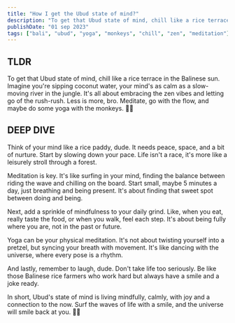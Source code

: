 ```yaml
---
title: "How I get the Ubud state of mind?"
description: "To get that Ubud state of mind, chill like a rice terrace in the Balinese sun. It's all about embracing the zen vibes and letting go of the rush-rush"
publishDate: "01 sep 2023"
tags: ["bali", "ubud", "yoga", "monkeys", "chill", "zen", "meditation"]
---
```


## TLDR

To get that Ubud state of mind, chill like a rice terrace in the Balinese sun. Imagine you're sipping coconut water, your mind's as calm as a slow-moving river in the jungle. It's all about embracing the zen vibes and letting go of the rush-rush. Less is more, bro. Meditate, go with the flow, and maybe do some yoga with the monkeys. 🌴😌

## DEEP DIVE

Think of your mind like a rice paddy, dude. It needs peace, space, and a bit of nurture. Start by slowing down your pace. Life isn't a race, it's more like a leisurely stroll through a forest.

Meditation is key. It's like surfing in your mind, finding the balance between riding the wave and chilling on the board. Start small, maybe 5 minutes a day, just breathing and being present. It's about finding that sweet spot between doing and being.

Next, add a sprinkle of mindfulness to your daily grind. Like, when you eat, really taste the food, or when you walk, feel each step. It's about being fully where you are, not in the past or future.

Yoga can be your physical meditation. It's not about twisting yourself into a pretzel, but syncing your breath with movement. It's like dancing with the universe, where every pose is a rhythm.

And lastly, remember to laugh, dude. Don't take life too seriously. Be like those Balinese rice farmers who work hard but always have a smile and a joke ready.

In short, Ubud's state of mind is living mindfully, calmly, with joy and a connection to the now. Surf the waves of life with a smile, and the universe will smile back at you. 🌊😊
